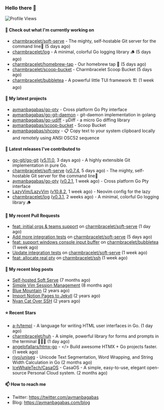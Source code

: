 ### Hello there 👋

![Profile Views](https://komarev.com/ghpvc/?username=aymanbagabas&label=PROFILE+VIEWS)

#### 👷 Check out what I'm currently working on

- [charmbracelet/soft-serve](https://github.com/charmbracelet/soft-serve) - The mighty, self-hostable Git server for the command line🍦 (5 days ago)
- [charmbracelet/log](https://github.com/charmbracelet/log) - A minimal, colorful Go logging library 🪵 (5 days ago)
- [charmbracelet/homebrew-tap](https://github.com/charmbracelet/homebrew-tap) - Our homebrew tap 🍺 (5 days ago)
- [charmbracelet/scoop-bucket](https://github.com/charmbracelet/scoop-bucket) - Charmbracelet Scoop Bucket (5 days ago)
- [charmbracelet/bubbletea](https://github.com/charmbracelet/bubbletea) - A powerful little TUI framework 🏗 (1 week ago)

#### 🌱 My latest projects

- [aymanbagabas/go-pty](https://github.com/aymanbagabas/go-pty) - Cross platform Go Pty interface
- [aymanbagabas/go-git-daemon](https://github.com/aymanbagabas/go-git-daemon) - git-daemon implementation in golang
- [aymanbagabas/go-udiff](https://github.com/aymanbagabas/go-udiff) - µDiff - a micro Go diffing library
- [aymanbagabas/scoop-bucket](https://github.com/aymanbagabas/scoop-bucket) - Scoop Bucket
- [aymanbagabas/shcopy](https://github.com/aymanbagabas/shcopy) - 📋 Copy text to your system clipboard locally and remotely using ANSI OSC52 sequence

#### 🔭 Latest releases I've contributed to

- [go-git/go-git](https://github.com/go-git/go-git) ([v5.11.0](https://github.com/go-git/go-git/releases/tag/v5.11.0), 3 days ago) - A highly extensible Git implementation in pure Go.
- [charmbracelet/soft-serve](https://github.com/charmbracelet/soft-serve) ([v0.7.4](https://github.com/charmbracelet/soft-serve/releases/tag/v0.7.4), 5 days ago) - The mighty, self-hostable Git server for the command line🍦
- [aymanbagabas/go-pty](https://github.com/aymanbagabas/go-pty) ([v0.2.1](https://github.com/aymanbagabas/go-pty/releases/tag/v0.2.1), 1 week ago) - Cross platform Go Pty interface
- [LazyVim/LazyVim](https://github.com/LazyVim/LazyVim) ([v10.8.2](https://github.com/LazyVim/LazyVim/releases/tag/v10.8.2), 1 week ago) - Neovim config for the lazy
- [charmbracelet/log](https://github.com/charmbracelet/log) ([v0.3.1](https://github.com/charmbracelet/log/releases/tag/v0.3.1), 2 weeks ago) - A minimal, colorful Go logging library 🪵

#### 🔨 My recent Pull Requests

- [feat: initial orgs &amp; teams support](https://github.com/charmbracelet/soft-serve/pull/443) on [charmbracelet/soft-serve](https://github.com/charmbracelet/soft-serve) (1 day ago)
- [Add more integration tests](https://github.com/charmbracelet/soft-serve/pull/441) on [charmbracelet/soft-serve](https://github.com/charmbracelet/soft-serve) (5 days ago)
- [feat: support windows console input buffer](https://github.com/charmbracelet/bubbletea/pull/878) on [charmbracelet/bubbletea](https://github.com/charmbracelet/bubbletea) (1 week ago)
- [Update integration tests](https://github.com/charmbracelet/soft-serve/pull/434) on [charmbracelet/soft-serve](https://github.com/charmbracelet/soft-serve) (1 week ago)
- [feat: allocate real pty](https://github.com/charmbracelet/ssh/pull/8) on [charmbracelet/ssh](https://github.com/charmbracelet/ssh) (1 week ago)

#### 📜 My recent blog posts

- [Self-hosted Soft Serve](https://aymanbagabas.com/blog/2023/04/28/self-hosted-soft-serve.html) (7 months ago)
- [Simple Vim Session Management](https://aymanbagabas.com/blog/2023/04/13/simple-vim-session-management.html) (8 months ago)
- [Blue Mountain](https://aymanbagabas.com/blog/2022/06/02/blue-mountain.html) (2 years ago)
- [Import Notion Pages to Jekyll](https://aymanbagabas.com/blog/2022/03/29/import-notion-pages-to-jekyll.html) (2 years ago)
- [Nyan Cat Over SSH](https://aymanbagabas.com/blog/2022/03/25/nyan-cat-over-ssh.html) (2 years ago)

#### ⭐ Recent Stars

- [a-h/templ](https://github.com/a-h/templ) - A language for writing HTML user interfaces in Go. (1 day ago)
- [charmbracelet/huh](https://github.com/charmbracelet/huh) - A simple, powerful library for forms and prompts in the terminal 🤷🏻‍♀️ (1 day ago)
- [angelofallars/htmx-go](https://github.com/angelofallars/htmx-go) - &lt;/&gt; Build awesome HTMX &#43; Go projects faster. (1 week ago)
- [rivo/uniseg](https://github.com/rivo/uniseg) - Unicode Text Segmentation, Word Wrapping, and String Width Calculation in Go (2 months ago)
- [IceWhaleTech/CasaOS](https://github.com/IceWhaleTech/CasaOS) - CasaOS - A simple, easy-to-use, elegant open-source Personal Cloud system. (2 months ago)

#### 📫 How to reach me

- Twitter: https://twitter.com/aymanbagabas
- Blog: https://aymanbagabas.com/blog
